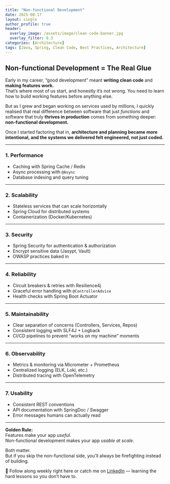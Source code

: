 ```yaml
---
title: "Non-functional Development"
date: 2025-08-17
layout: single
author_profile: true
header:
  overlay_image: /assets/image/clean-code-banner.jpg
  overlay_filter: 0.3
categories: [Architecture]
tags: [Java, Spring, Clean Code, Best Practices, Architecture]
---
```


## Non-functional Development = The Real Glue

Early in my career, “good development” meant **writing clean code** and **making features work.**  
That’s where most of us start, and honestly it’s not wrong. You need to learn how to build working features before anything else.  

But as I grew and began working on services used by millions, I quickly realised that real difference between software that just *functions* and software that truly **thrives in production** comes from something deeper: **non-functional development.**  

Once I started factoring that in, **architecture and planning became more intentional, and the systems we delivered felt engineered, not just coded.**

---

### 1. **Performance**
- Caching with Spring Cache / Redis  
- Async processing with `@Async`  
- Database indexing and query tuning  

---

### 2. **Scalability**
- Stateless services that can scale horizontally  
- Spring Cloud for distributed systems  
- Containerization (Docker/Kubernetes)  

---

### 3. **Security**
- Spring Security for authentication & authorization  
- Encrypt sensitive data (Jasypt, Vault)  
- OWASP practices baked in  

---

### 4. **Reliability**
- Circuit breakers & retries with Resilience4j  
- Graceful error handling with `@ControllerAdvice`  
- Health checks with Spring Boot Actuator  

---

### 5. **Maintainability**
- Clear separation of concerns (Controllers, Services, Repos)  
- Consistent logging with SLF4J + Logback  
- CI/CD pipelines to prevent “works on my machine” moments  

---

### 6. **Observability**
- Metrics & monitoring via Micrometer + Prometheus  
- Centralized logging (ELK, Loki, etc.)  
- Distributed tracing with OpenTelemetry  

---

### 7. **Usability**
- Consistent REST conventions  
- API documentation with SpringDoc / Swagger  
- Error messages humans can actually read  

---

**Golden Rule:**  
Features make your app *useful*.  
Non-functional development makes your app *usable at scale*.  

Both matter.  
But if you skip the non-functional side, you’ll always be firefighting instead of building.  

📌 Follow along weekly right here or catch me on [LinkedIn](https://www.linkedin.com/in/maverikpunungwe/) — learning the hard lessons so you don’t have to.  
